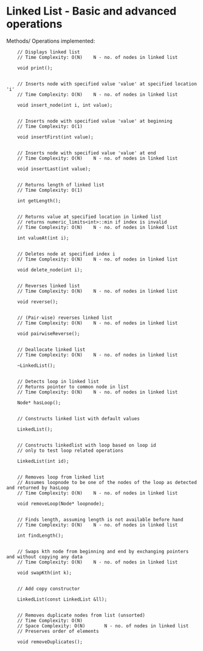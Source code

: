 # Linked List  - Basic and advanced operations 

Methods/ Operations implemented: 

		// Displays linked list
		// Time Complexity: O(N) 	N - no. of nodes in linked list

		void print();


		// Inserts node with specified value 'value' at specified location 'i'
		// Time Complexity: O(N) 	N - no. of nodes in linked list

		void insert_node(int i, int value);

		
		// Inserts node with specified value 'value' at beginning
		// Time Complexity: O(1)

		void insertFirst(int value);


		// Inserts node with specified value 'value' at end
		// Time Complexity: O(N) 	N - no. of nodes in linked list

		void insertLast(int value);


		// Returns length of linked list
		// Time Complexity: O(1)

		int getLength();


		// Returns value at specified location in linked list
		// returns numeric_limits<int>::min if index is invalid
		// Time Complexity: O(N) 	N - no. of nodes in linked list

		int valueAt(int i);


		// Deletes node at specified index i
		// Time Complexity: O(N) 	N - no. of nodes in linked list

		void delete_node(int i);


		// Reverses linked list
		// Time Complexity: O(N) 	N - no. of nodes in linked list

		void reverse();


		// (Pair-wise) reverses linked list
		// Time Complexity: O(N) 	N - no. of nodes in linked list

		void pairwiseReverse();


		// Deallocate linked list
		// Time Complexity: O(N) 	N - no. of nodes in linked list

		~LinkedList();


		// Detects loop in linked list
		// Returns pointer to common node in list
		// Time Complexity: O(N) 	N - no. of nodes in linked list	

		Node* hasLoop();


		// Constructs linked list with default values

		LinkedList();


		// Constructs linkedlist with loop based on loop id
		// only to test loop related operations

		LinkedList(int id);


		// Removes loop from linked list
		// Assumes loopnode to be one of the nodes of the loop as detected and returned by hasLoop
		// Time Complexity: O(N) 	N - no. of nodes in linked list

		void removeLoop(Node* loopnode);


		// Finds length, assuming length is not available before hand
		// Time Complexity: O(N) 	N - no. of nodes in linked list

		int findLength();


		// Swaps kth node from beginning and end by exchanging pointers and without copying any data
		// Time Complexity: O(N) 	N - no. of nodes in linked list

		void swapKth(int k);


		// Add copy constructor

		LinkedList(const LinkedList &ll);


		// Removes duplicate nodes from list (unsorted)
		// Time Complexity: O(N)
		// Space Complexity: O(N)		N - no. of nodes in linked list
		// Preserves order of elements
		
		void removeDuplicates();